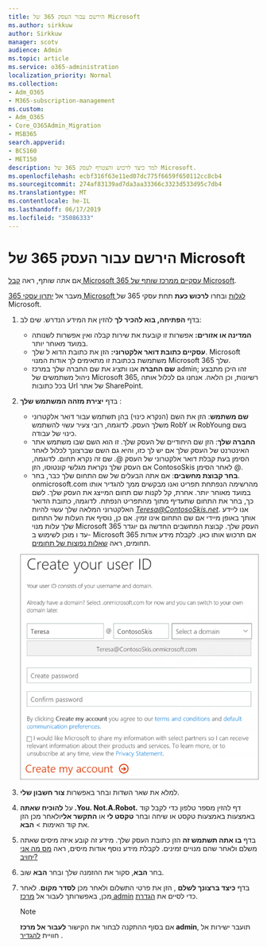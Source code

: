 ```yaml
---
title: הירשם עבור העסק 365 של Microsoft
ms.author: sirkkuw
author: Sirkkuw
manager: scotv
audience: Admin
ms.topic: article
ms.service: o365-administration
localization_priority: Normal
ms.collection:
- Adm_O365
- M365-subscription-management
ms.custom:
- Adm_O365
- Core_O365Admin_Migration
- MSB365
search.appverid:
- BCS160
- MET150
description: למד כיצד לרכוש והצטרף לעסק 365 של Microsoft.
ms.openlocfilehash: ecbf316f63e11ed07dc775f6659f650112cc8cb4
ms.sourcegitcommit: 274af83139ad7da3aa33366c3323d533d95c7db4
ms.translationtype: MT
ms.contentlocale: he-IL
ms.lasthandoff: 06/17/2019
ms.locfileid: "35086333"
---
```

# <a name="sign-up-for-microsoft-365-business"></a>הירשם עבור העסק 365 של Microsoft

אם אתה שותף, ראה [קבל Microsoft 365 עסקיים ממרכז שותף של Microsoft](get-microsoft-365-business.md#get-microsoft-365-business-from-microsoft-partner-center).

מעבר אל [יתרון עסקי 365 Microsoft לגלות](https://www.microsoft.com/microsoft-365/business#pmg-cmp-desktop) ובחרו **לרכוש כעת** תחת עסקי 365 של Microsoft.

1. בדף **הפתיחה, בוא להכיר לך** להזין את המידע הנדרש. שים לב:
 
    -  **המדינה או אזורים:** אפשרות זו קובעת את שירות קבלה ואין אפשרות לשנותה במועד מאוחר יותר.
    - **עסקיים כתובת דואר אלקטרוני:** הזן את כתובת הדוא ל שלך. Microsoft משתמשת בכתובת זו מתאימים לך אודות המנוי Microsoft 365 שלך.
    - **שם החברה** אנו ותציג את שם החברה שלך במרכז admin; זהו היכן מתבצע ניהול משתמשים של Microsoft 365, רשיונות, וכן הלאה. אנחנו גם לכלול אותה בכל כתובות Url של אתר SharePoint.

2. בדף **יצירת מזהה המשתמש שלך** :

    - **שם משתמש**: הזן את השם (הנקרא כינוי) בהן תשתמש עבור דואר אלקטרוני משלך העסק. לדוגמה, רובי צעיר עשוי להשתמש RobY או RobYoung בשם כינוי של עבודה.
    - **החברה שלך**: הזן שם היחודיים של העסק שלך. זו הוא השם שבו משתמש אתר האינטרנט של העסק שלך אם יש לך כזו, והיא גם השם שברצונך לכלול לאחר הסימן בעת קבלת דואר אלקטרוני של העסק @. שם זה נקרא תחום. לדוגמה, אם העסק שלך נקראת מגלשי קונטוסו, הזן ContosoSkis לאחר הסימן @.
    - **בחר קבוצת מחשבים**: אם אתה הבעלים של שם התחום שלך כבר, בחר. onmicrosoft.com מהרשימה הנפתחת תפריט ואנו מבקשים ממך להגדיר אותו במועד מאוחר יותר. אחרת, קל לקנות שם תחום המייצג את העסק שלך. לשם כך, בחר את התחום שתעדיף מתוך מהתפריט הנפתח. לדוגמה, כתובת הדואר האלקטרוני המלאה שלך עשוי להיות *Teresa@ContosoSkis.net*. אנו ליידע אותך באופן מיידי אם שם התחום אינו זמין. אם כן, נוסיף את העלות של התחום שלך עלות מנוי Microsoft 365 העסק שלך. קבוצת המחשבים החדשה גם יוגדר עד ו מוכן לשימוש ב- Microsoft 365 אם תרכוש אותו כאן. לקבלת מידע אודות תחומים, ראה [שאלות נפוצות של תחומים](https://docs.microsoft.com/office365/admin/setup/domains-faq).
    
    ![צילום מסך של יצירת דף מזהה המשתמש שלך.](media/signinuserid.png)

3. למלא את שאר השדות ובחר באפשרות **צור חשבון שלי**.
4. על **להוכיח שאתה .You. Not.A.Robot.** דף להזין מספר טלפון כדי לקבל קוד באמצעות באמצעות טקסט או שיחה ובחר **טקסט לי** או **התקשר אלי**ולאחר מכן הזן את קוד האימות \> **הבא**.
5. בדף **בו אתה תשתמש זה** הזן כתובת העסק שלך. מידע זה קובע איזה מיסים שאתה משלם ולאחר שהם מנויים זמינים. לקבלת מידע נוסף אודות מיסים, ראה [מס מה אני יחויב?](https://docs.microsoft.com/office365/admin/subscriptions-and-billing/what-tax-will-i-be-charged?view=o365-worldwide) 
1. בחר **הבא**, סקור את ההזמנה שלך ובחר **הבא** שוב.
1. בדף **כיצד ברצונך לשלם** , הזן את פרטי התשלום ולאחר מכן **לסדר מקום**.
    לאחר מכן, באפשרותך לעבור אל [מרכז admin](https://docs.microsoft.com/en-us/office365/admin/subscriptions-and-billing/what-tax-will-i-be-charged?view=o365-worldwide) כדי לסיים את [הגדרת](set-up.md).

    > [!NOTE]
    > אם בסוף ההתקנה לבחור את הקישור **לעבור אל מרכז admin**, תועבר ישירות אל חוויית [להגדיר](set-up.md) .